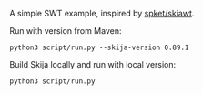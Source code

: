 A simple SWT example, inspired by [spket/skiawt](https://github.com/spket/skiawt).

Run with version from Maven:

```
python3 script/run.py --skija-version 0.89.1
```

Build Skija locally and run with local version:

```
python3 script/run.py
```